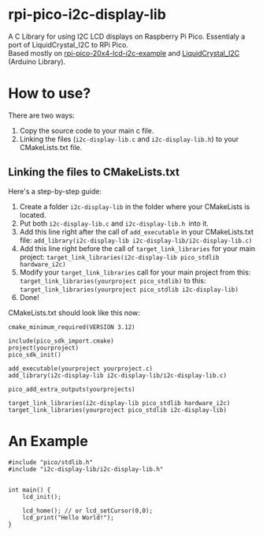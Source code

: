 # rpi-pico-i2c-display-lib
A C Library for using I2C LCD displays on Raspberry Pi Pico. Essentialy a port of LiquidCrystal_I2C to RPi Pico.\
Based mostly on [rpi-pico-20x4-lcd-i2c-example](https://github.com/ParicBat/rpi-pico-20x4-lcd-i2c-example) and [LiquidCrystal_I2C](https://github.com/johnrickman/LiquidCrystal_I2C) (Arduino Library).

# How to use?
There are two ways:
1. Copy the source code to your main c file.
1. Linking the files (`i2c-display-lib.c` and `i2c-display-lib.h`) to your CMakeLists.txt file.

## Linking the files to CMakeLists.txt
Here's a step-by-step guide:
1. Create a folder `i2c-display-lib` in the folder where your CMakeLists is located.
1. Put both `i2c-display-lib.c` and `i2c-display-lib.h `into it.
1. Add this line right after the call of `add_executable` in your CMakeLists.txt file: `add_library(i2c-display-lib i2c-display-lib/i2c-display-lib.c)`
1. Add this line right before the call of `target_link_libraries` for your main project: `target_link_libraries(i2c-display-lib pico_stdlib hardware_i2c)`
1. Modify your `target_link_libraries` call for your main project from this: `target_link_libraries(yourproject pico_stdlib)` to this: `target_link_libraries(yourproject pico_stdlib i2c-display-lib)`
1. Done!

CMakeLists.txt should look like this now:
```
cmake_minimum_required(VERSION 3.12)

include(pico_sdk_import.cmake)
project(yourproject)
pico_sdk_init()

add_executable(yourproject yourproject.c)
add_library(i2c-display-lib i2c-display-lib/i2c-display-lib.c)

pico_add_extra_outputs(yourprojects)

target_link_libraries(i2c-display-lib pico_stdlib hardware_i2c)
target_link_libraries(yourproject pico_stdlib i2c-display-lib)
```
# An Example
```
#include "pico/stdlib.h"
#include "i2c-display-lib/i2c-display-lib.h"


int main() {
    lcd_init();

    lcd_home(); // or lcd_setCursor(0,0);
    lcd_print("Hello World!");
}
```
